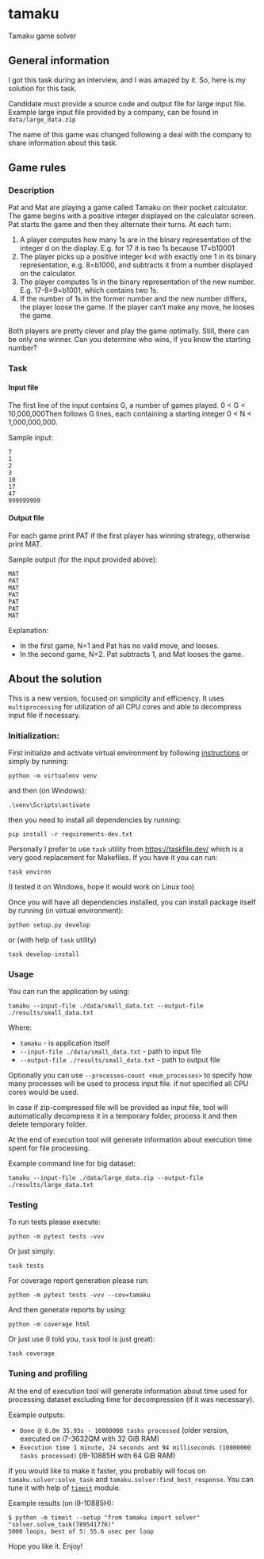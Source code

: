 # tamaku
Tamaku game solver

## General information

I got this task during an interview, and I was amazed by it. So, here is my solution for this task.

Candidate must provide a source code and output file for large input file. 
Example large input file provided by a company, can be found in `data/large_data.zip`

The name of this game was changed following a deal with the company to share information about this task.

## Game rules

### Description

Pat and Mat are playing a game called Tamaku on their pocket calculator. The game begins
with a positive integer displayed on the calculator screen. Pat starts the game and then they
alternate their turns. At each turn:

1. A player computes how many 1s are in the binary representation of the integer d on the
display. E.g. for 17 it is two 1s because 17=b10001
2. The player picks up a positive integer k<d with exactly one 1 in its binary representation,
e.g. 8=b1000, and subtracts it from a number displayed on the calculator.
3. The player computes 1s in the binary representation of the new number. E.g.
17-8=9=b1001, which contains two 1s.
4. If the number of 1s in the former number and the new number differs, the player loose the
game. If the player can’t make any move, he looses the game.

Both players are pretty clever and play the game optimally. Still, there can be only one
winner. Can you determine who wins, if you know the starting number?

### Task

#### Input file

The first line of the input contains G, a number of games played. 0 < G < 10,000,000Then
follows G lines, each containing a starting integer 0 < N < 1,000,000,000.

Sample input:

```
7
1
2
3
10
17
47
999999999
```

#### Output file

For each game print PAT if the first player has winning strategy, otherwise print MAT.

Sample output (for the input provided above):

```
MAT
PAT
MAT
PAT
PAT
PAT
MAT
```

Explanation:

- In the first game, N=1 and Pat has no valid move, and looses.
- In the second game, N=2. Pat subtracts 1, and Mat looses the game.

## About the solution

This is a new version, focused on simplicity and efficiency. It uses `multiprocessing` for utilization of all CPU 
cores and able to decompress input file if necessary.

### Initialization:

First initialize and activate virtual environment by 
following [instructions](https://docs.python.org/3/library/venv.html) or simply by running:

```shell
python -m virtualenv venv
```

and then (on Windows):

```shell
.\venv\Scripts\activate
```

then you need to install all dependencies by running:

```shell
pip install -r requirements-dev.txt
```

Personally I prefer to use `task` utility from https://taskfile.dev/ which is a very good replacement 
for Makefiles. If you have it you can run:

```shell
task environ
```

(I tested it on Windows, hope it would work on Linux too)

Once you will have all dependencies installed, you can install package itself by running (in virtual environment):

```shell
python setup.py develop
```

or (with help of `task` utility)

```shell
task develop-install
```

### Usage

You can run the application by using:

```shell
tamaku --input-file ./data/small_data.txt --output-file ./results/small_data.txt
```

Where:

- `tamaku` - is application itself
- `--input-file ./data/small_data.txt` - path to input file
- `--output-file ./results/small_data.txt` - path to output file

Optionally you can use `--processes-count <num_processes>` to specify how many processes will be used 
to process input file. if not specified all CPU cores would be used. 

In case if zip-compressed file will be provided as input file, tool will automatically 
decompress it in a temporary folder, process it and then delete temporary folder.

At the end of execution tool will generate information about execution time spent for file 
processing.

Example command line for big dataset:

```shell
tamaku --input-file ./data/large_data.zip --output-file ./results/large_data.txt
```

### Testing

To run tests please execute:

```shell
python -m pytest tests -vvv
```

Or just simply:

```shell
task tests
```

For coverage report generation please run:

```shell
python -m pytest tests -vvv --cov=tamaku
```

And then generate reports by using:

```shell
python -m coverage html
```

Or just use (I told you, `task` tool is just great):

```shell
task coverage
```

### Tuning and profiling

At the end of execution tool will generate information about time used for processing dataset 
excluding time for decompression (if it was necessary).

Example outputs:

- `Done @ 6.0m 35.93s - 10000000 tasks processed` (older version, executed on i7-3632QM with 32 GiB RAM)
- `Execution time 1 minute, 24 seconds and 94 milliseconds (10000000 tasks processed)` (i9-10885H with 64 GiB RAM)

If you would like to make it faster, you probably will focus on 
`tamaku.solver:solve_task` and `tamaku.solver:find_best_response`. You can tune it with help of 
[`timeit`](https://docs.python.org/3/library/timeit.html) module.

Example results (on i9-10885H):

```
$ python -m timeit --setup "from tamaku import solver" "solver.solve_task(789541776)"
5000 loops, best of 5: 55.6 usec per loop
```

Hope you like it. Enjoy!
